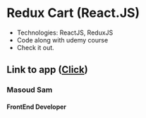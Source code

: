 # Redux Cart (React.JS)
- Technologies: ReactJS, ReduxJS
- Code along with udemy course
- Check it out.
## Link to app ([Click](https://melodious-twilight-41c0db.netlify.app/))

### Masoud Sam
#### FrontEnd Developer